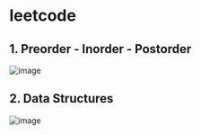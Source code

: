 # leetcode

## 1. Preorder - Inorder - Postorder

![image](https://user-images.githubusercontent.com/36128196/149943290-bcbbddc3-e5db-466b-b16e-d2c64f80cf56.png)


## 2. Data Structures

![image](https://user-images.githubusercontent.com/36128196/150691176-7dc024b3-8637-42ac-ac01-9c3e2078d78b.png)



